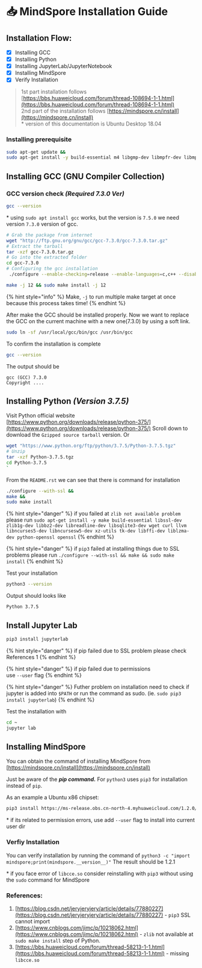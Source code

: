 # 📥 MindSpore Installation Guide

## Installation Flow:

* [x] Installing GCC
* [x] Installing Python
* [x] Installing JupyterLab/JupyterNotebook
* [x] Installing MindSpore
* [x] Verify Installation

> 1st part installation follows [https://bbs.huaweicloud.com/forum/thread-108694-1-1.html](https://bbs.huaweicloud.com/forum/thread-108694-1-1.html)   
> 2nd part of the installation follows [https://mindspore.cn/install](https://mindspore.cn/install)   
> \* version of this documentation is Ubuntu Desktop 18.04

### Installing prerequisite

```bash
sudo apt-get update &&
sudo apt-get install -y build-essential m4 libgmp-dev libmpfr-dev libmpc-dev zlib1g-dev libffi-dev make build-essential libssl-dev zlib1g-dev libbz2-dev libreadline-dev libsqlite3-dev wget curl llvm libncurses5-dev libncursesw5-dev xz-utils tk-dev libffi-dev liblzma-dev python-openssl openssl
```

## Installing GCC \(GNU Compiler Collection\)

### GCC version check _\(Required 7.3.0 Ver\)_

```bash
gcc --version
```

\* using `sudo apt install gcc` works, but the version is `7.5.0` we need version `7.3.0` version of gcc.

```bash
# Grab the package from internet
wget "http://ftp.gnu.org/gnu/gcc/gcc-7.3.0/gcc-7.3.0.tar.gz"
# Extract the tarball
tar -xzf gcc-7.3.0.tar.gz 
# Go into the extracted folder
cd gcc-7.3.0
# Configuring the gcc installation
 ./configure --enable-checking=release --enable-languages=c,c++ --disable-multilib
```

```bash
make -j 12 && sudo make install -j 12
```

{% hint style="info" %}
Make, `-j` to run multiple make target at once because this process takes time!
{% endhint %}

After make the GCC should be installed properly. Now we want to replace the GCC on the current machine with a new one\(7.3.0\) by using a soft link.

```bash
sudo ln -sf /usr/local/gcc/bin/gcc /usr/bin/gcc
```

To confirm the installation is complete

```bash
gcc --version
```

The output should be

```text
gcc (GCC) 7.3.0
Copyright ....
```

## Installing Python _\(Version 3.7.5\)_

Visit Python official website [https://www.python.org/downloads/release/python-375/](https://www.python.org/downloads/release/python-375/) Scroll down to download the `Gzipped source tarball` version. Or

```bash
wget "https://www.python.org/ftp/python/3.7.5/Python-3.7.5.tgz"
# Unzip 
tar -xzf Python-3.7.5.tgz
cd Python-3.7.5
`
```

From the `README.rst` we can see that there is command for installation

```bash
./configure --with-ssl && 
make &&
sudo make install
```

{% hint style="danger" %}
if you failed at `zlib not available problem` please run `sudo apt-get install -y make build-essential libssl-dev zlib1g-dev libbz2-dev libreadline-dev libsqlite3-dev wget curl llvm libncurses5-dev libncursesw5-dev xz-utils tk-dev libffi-dev liblzma-dev python-openssl openssl`
{% endhint %}

{% hint style="danger" %}
if `pip3` failed at installing things due to SSL problems please run `./configure --with-ssl && make && sudo make install`
{% endhint %}

Test your installation

```bash
python3 --version
```

Output should looks like

```text
Python 3.7.5
```

## Install Jupyter Lab

```bash
pip3 install jupyterlab
```

{% hint style="danger" %}
if pip failed due to SSL problem please check References 1
{% endhint %}

{% hint style="danger" %}
 if pip failed due to permissions   
use `--user` flag 
{% endhint %}

{% hint style="danger" %}
Futher problem on installation need to check if jupyter is added into `$PATH` or run the command as sudo. \(ie. `sudo pip3 install jupyterlab`\) 
{% endhint %}

Test the installation with

```bash
cd ~
jupyter lab
```

## Installing MindSpore

You can obtain the command of installing MindSpore from [https://mindspore.cn/install](https://mindspore.cn/install) 

Just be aware of the _**pip command.**_ For `python3` uses `pip3` for installation instead of `pip`. 

As an example a Ubuntu x86 chipset:

```bash
pip3 install https://ms-release.obs.cn-north-4.myhuaweicloud.com/1.2.0/MindSpore/cpu/ubuntu_x86/mindspore-1.2.1-cp37-cp37m-linux_x86_64.whl --trusted-host ms-release.obs.cn-north-4.myhuaweicloud.com
```

\* if its related to permission errors, use add `--user` flag to install into current user dir

### Verfiy Installation

You can verify installation by running the command of `python3 -c "import mindspore;print(mindspore.__version__)"` The result should be 1.2.1

\* if you face error of `libcce.so` consider reinstalling with `pip3` without using the `sudo` command for MindSpore

### References:

1. [https://blog.csdn.net/jeryjeryjery/article/details/77880227](https://blog.csdn.net/jeryjeryjery/article/details/77880227) - `pip3` SSL cannot import
2. [https://www.cnblogs.com/jimc/p/10218062.html](https://www.cnblogs.com/jimc/p/10218062.html) - `zlib` not available at `sudo make install` step of Python.
3. [https://bbs.huaweicloud.com/forum/thread-58213-1-1.html](https://bbs.huaweicloud.com/forum/thread-58213-1-1.html) - missing `libcce.so`


